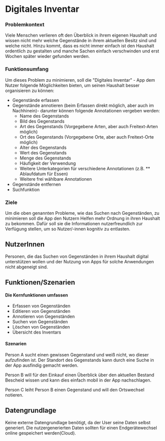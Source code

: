 # Digitales Inventar

### Problemkontext

Viele Menschen verlieren oft den Überblick in ihrem eigenen Haushalt und wissen nicht mehr welche Gegenstände in ihrem aktuellen Besitz sind und welche nicht.
Hinzu kommt, dass es nicht immer einfach ist den Haushalt ordentlich zu gestalten und manche Sachen einfach verschwinden und erst Wochen später wieder gefunden werden.
  
### Funktionsumfang

Um dieses Problem zu minimieren, soll die "Digitales Inventar" - App dem Nutzer folgende Möglichkeiten bieten, um seinen Haushalt besser organisieren zu können:
* Gegenstände erfassen
* Gegenstände annotieren (beim Erfassen direkt möglich, aber auch im Nachhinein)- darunter können folgende Annotationen vergeben werden:
    * Name des Gegenstands
    * Bild des Gegenstands
    * Art des Gegenstands (Vorgegebene Arten, aber auch Freitext-Arten möglich)
    * Ort des Gegenstands (Vorgegebene Orte, aber auch Freitext-Orte möglich)
    * Alter des Gegenstands
    * Wert des Gegenstands
    * Menge des Gegenstands
    * Häufigkeit der Verwendung
    * Weitere Unterkategorien für verschiedene Annotationen (z.B. ** Ablaufdatum für Essen)
    * Weitere frei wählbare Annotationen
* Gegenstände entfernen
* Suchfunktion

### Ziele

Um die oben genannten Probleme, wie das Suchen nach Gegenständen, zu minimieren soll die App den Nutzern Helfen mehr Ordnung in ihren Haushalt zu bekommen.
Dafür soll sie die Informationen nutzerfreundlich zur Verfügung stellen, um so Nutzer/-innen kognitiv zu entlasten.

## NutzerInnen

Personen, die das Suchen von Gegenständen in ihrem Haushalt digital unterstützen wollen und der Nutzung von Apps für solche Anwendungen nicht abgeneigt sind.

## Funktionen/Szenarien

#### Die Kernfunktionen umfassen

* Erfassen von Gegenständen
* Editieren von Gegenständen
* Annotieren von Gegenständen
* Suchen von Gegenständen
* Löschen von Gegenständen
* Übersicht des Inventars

#### Szenarien

Person A sucht einen gewissen Gegenstand und weiß nicht, wo dieser aufzufinden ist. Der Standort des Gegenstands kann durch eine Suche in der App ausfindig gemacht werden.

Person B will für den Einkauf einen Überblick über den aktuellen Bestand Bescheid wissen und kann dies einfach mobil in der App nachschlagen.

Person C leiht Person B einen Gegenstand und will den Ortswechsel notieren.

## Datengrundlage

Keine externe Datengrundlage benötigt, da der User seine Daten selbst generiert.
Die nutzergenerierten Daten sollten für einen Endgerätewechsel online gespeichert werden(Cloud).
